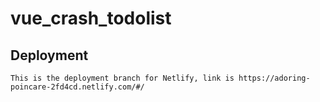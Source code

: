 # vue_crash_todolist

## Deployment
```
This is the deployment branch for Netlify, link is https://adoring-poincare-2fd4cd.netlify.com/#/
```
